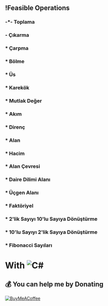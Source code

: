 ## !Feasible Operations
### -*- Toplama 
### - Çıkarma
### * Çarpma
### * Bölme
### * Üs 
### * Karekök 
### * Mutlak Değer 
### * Akım 
### * Direnç
### * Alan
### * Hacim
### * Alan Çevresi
### * Daire Dilimi Alanı
### * Üçgen Alanı
### * Faktöriyel
### * 2'lik Sayıyı 10'lu Sayıya Dönüştürme
### * 10'lu Sayıyı 2'lik Sayıya Dönüştürme
### * Fibonacci Sayıları


# With ![C#](https://img.shields.io/badge/c%23-%23239120.svg?style=for-the-badge&logo=c-sharp&logoColor=white)

  ## 💰 You can help me by Donating
  [![BuyMeACoffee](https://img.shields.io/badge/Buy%20Me%20a%20Coffee-ffdd00?style=for-the-badge&logo=buy-me-a-coffee&logoColor=black)](https://www.buymeacoffee.com/omicr0n) 
